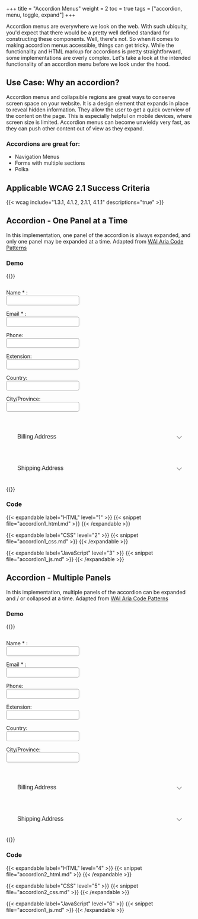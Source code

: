 +++
title = "Accordion Menus"
weight = 2
toc = true
tags = ["accordion, menu, toggle, expand"]
+++

Accordion menus are everywhere we look on the web. With such ubiquity, you'd expect that there would be a pretty well defined standard for constructing these components. Well, there's not. So when it comes to making accordion menus accessible, things can get tricky. While the functionality and HTML markup for accordions is pretty straightforward, some implementations are overly complex. Let's take a look at the intended functionality of an accordion menu before we look under the hood.

## Use Case: Why an accordion?

Accordion menus and collapsible regions are great ways to conserve screen space on your website. It is a design element that expands in place to reveal hidden information. They allow the user to get a quick overview of the content on the page. This is especially helpful on mobile devices, where screen size is limited. Accordion menus can become unwieldy very fast, as they can push other content out of view as they expand.

### Accordions are great for:
 - Navigation Menus
 - Forms with multiple sections
 - Polka

## Applicable WCAG 2.1 Success Criteria

{{< wcag include="1.3.1, 4.1.2, 2.1.1, 4.1.1" descriptions="true" >}}

## Accordion - One Panel at a Time

In this implementation, one panel of the accordion is always expanded, and only one panel may be expanded at a time.
Adapted from [WAI Aria Code Patterns](https://www.w3.org/TR/wai-aria-practices-1.1/examples/accordion/accordion.html)

### Demo

{{<demo caption="Accordion Pattern - One Panel at a Time">}}
 <div class="demo-block">
  <!-- Accordion Configuration Options
  
  data-allow-toggle
    Allow for each toggle to both open and close its section. Makes it possible for all sections to be closed. Assumes only one section may be open.
  
  data-allow-multiple
    Allow for multiple accordion sections to be expanded at the same time. Assumes data-allow-toggle otherwise the toggle on open sections would be disabled.
  __________
  
  Ex:
    <div id="accordionGroup" class="Accordion" data-allow-multiple>
  
    <div id="accordionGroup" class="Accordion" data-allow-toggle>
  -->
  <div id="accordionGroup" class="Accordion">
    <h3>
      <button aria-expanded="true"
              class="Accordion-trigger"
              aria-controls="sect1"
              id="accordion1id">
        <span class="Accordion-title">
          Personal Information
          <span class="Accordion-icon"></span>
        </span>
      </button>
    </h3>
    <div id="sect1"
         role="region"
         aria-labelledby="accordion1id"
         class="Accordion-panel">
      <div>
        <!-- Variable content within section, may include any type of markup or interactive widgets. -->
        <fieldset>
          <p>
            <label for="cufc1">
              Name
              <span aria-hidden="true">
                *
              </span>
              :
            </label>
            <input type="text"
                   value=""
                   name="Name"
                   id="cufc1"
                   class="required"
                   aria-required="true">
          </p>
          <p>
            <label for="cufc2">
              Email
              <span aria-hidden="true">
                *
              </span>
              :
            </label>
            <input type="text"
                   value=""
                   name="Email"
                   id="cufc2"
                   aria-required="true">
          </p>
          <p>
            <label for="cufc3">
              Phone:
            </label>
            <input type="text"
                   value=""
                   name="Phone"
                   id="cufc3">
          </p>
          <p>
            <label for="cufc4">
              Extension:
            </label>
            <input type="text"
                   value=""
                   name="Ext"
                   id="cufc4">
          </p>
          <p>
            <label for="cufc5">
              Country:
            </label>
            <input type="text"
                   value=""
                   name="Country"
                   id="cufc5">
          </p>
          <p>
            <label for="cufc6">
              City/Province:
            </label>
            <input type="text"
                   value=""
                   name="City_Province"
                   id="cufc6">
          </p>
        </fieldset>
      </div>
    </div>
    <h3>
      <button aria-expanded="false"
              class="Accordion-trigger"
              aria-controls="sect2"
              id="accordion2id">
        <span class="Accordion-title">
          Billing Address
          <span class="Accordion-icon"></span>
        </span>
      </button>
    </h3>
    <div id="sect2"
         role="region"
         aria-labelledby="accordion2id"
         class="Accordion-panel"
         hidden="">
      <div>
        <fieldset>
          <p>
            <label for="b-add1">
              Address 1:
            </label>
            <input type="text"
                   name="b-add1"
                   id="b-add1">
          </p>
          <p>
            <label for="b-add2">
              Address 2:
            </label>
            <input type="text"
                   name="b-add2"
                   id="b-add2">
          </p>
          <p>
            <label for="b-city">
              City:
            </label>
            <input type="text"
                   name="b-city"
                   id="b-city">
          </p>
          <p>
            <label for="b-state">
              State:
            </label>
            <input type="text"
                   name="b-state"
                   id="b-state">
          </p>
          <p>
            <label for="b-zip">
              Zip Code:
            </label>
            <input type="text"
                   name="b-zip"
                   id="b-zip">
          </p>
        </fieldset>
      </div>
    </div>
    <h3>
      <button aria-expanded="false"
              class="Accordion-trigger"
              aria-controls="sect3"
              id="accordion3id">
        <span class="Accordion-title">
          Shipping Address
          <span class="Accordion-icon"></span>
        </span>
      </button>
    </h3>
    <div id="sect3"
         role="region"
         aria-labelledby="accordion3id"
         class="Accordion-panel"
         hidden="">
      <div>
        <fieldset>
          <p>
            <label for="m-add1">
              Address 1:
            </label>
            <input type="text"
                   name="m-add1"
                   id="m-add1">
          </p>
          <p>
            <label for="m-add2">
              Address 2:
            </label>
            <input type="text"
                   name="m-add2"
                   id="m-add2">
          </p>
          <p>
            <label for="m-city">
              City:
            </label>
            <input type="text"
                   name="m-city"
                   id="m-city">
          </p>
          <p>
            <label for="m-state">
              State:
            </label>
            <input type="text"
                   name="m-state"
                   id="m-state">
          </p>
          <p>
            <label for="m-zip">
              Zip Code:
            </label>
            <input type="text"
                   name="m-zip"
                   id="m-zip">
          </p>
        </fieldset>
      </div>
    </div>
  </div>
</div>
<script>
  'use strict';

Array.prototype.slice.call(demo.querySelectorAll('.Accordion')).forEach(function (accordion) {

  // Allow for multiple accordion sections to be expanded at the same time
  var allowMultiple = accordion.hasAttribute('data-allow-multiple');
  // Allow for each toggle to both open and close individually
  var allowToggle = (allowMultiple) ? allowMultiple : accordion.hasAttribute('data-allow-toggle');

  // Create the array of toggle elements for the accordion group
  var triggers = Array.prototype.slice.call(accordion.querySelectorAll('.Accordion-trigger'));
  var panels = Array.prototype.slice.call(accordion.querySelectorAll('.Accordion-panel'));


  accordion.addEventListener('click', function (event) {
    var target = event.target;

    if (target.classList.contains('Accordion-trigger')) {
      // Check if the current toggle is expanded.
      var isExpanded = target.getAttribute('aria-expanded') == 'true';
      var active = accordion.querySelector('[aria-expanded="true"]');

      // without allowMultiple, close the open accordion
      if (!allowMultiple && active && active !== target) {
        // Set the expanded state on the triggering element
        active.setAttribute('aria-expanded', 'false');
        // Hide the accordion sections, using aria-controls to specify the desired section
        demo.getElementById(active.getAttribute('aria-controls')).setAttribute('hidden', '');

        // When toggling is not allowed, clean up disabled state
        if (!allowToggle) {
          active.removeAttribute('aria-disabled');
        }
      }

      if (!isExpanded) {
        // Set the expanded state on the triggering element
        target.setAttribute('aria-expanded', 'true');
        // Hide the accordion sections, using aria-controls to specify the desired section
        demo.getElementById(target.getAttribute('aria-controls')).removeAttribute('hidden');

        // If toggling is not allowed, set disabled state on trigger
        if (!allowToggle) {
          target.setAttribute('aria-disabled', 'true');
        }
      }
      else if (allowToggle && isExpanded) {
        // Set the expanded state on the triggering element
        target.setAttribute('aria-expanded', 'false');
        // Hide the accordion sections, using aria-controls to specify the desired section
        demo.getElementById(target.getAttribute('aria-controls')).setAttribute('hidden', '');
      }

      event.preventDefault();
    }
  });

  // Bind keyboard behaviors on the main accordion container
  accordion.addEventListener('keydown', function (event) {
    var target = event.target;
    var key = event.which.toString();

    var isExpanded = target.getAttribute('aria-expanded') == 'true';
    var allowToggle = (allowMultiple) ? allowMultiple : accordion.hasAttribute('data-allow-toggle');

    // 33 = Page Up, 34 = Page Down
    var ctrlModifier = (event.ctrlKey && key.match(/33|34/));

    // Is this coming from an accordion header?
    if (target.classList.contains('Accordion-trigger')) {
      // Up/ Down arrow and Control + Page Up/ Page Down keyboard operations
      // 38 = Up, 40 = Down
      if (key.match(/38|40/) || ctrlModifier) {
        var index = triggers.indexOf(target);
        var direction = (key.match(/34|40/)) ? 1 : -1;
        var length = triggers.length;
        var newIndex = (index + length + direction) % length;

        triggers[newIndex].focus();

        event.preventDefault();
      }
      else if (key.match(/35|36/)) {
        // 35 = End, 36 = Home keyboard operations
        switch (key) {
          // Go to first accordion
          case '36':
            triggers[0].focus();
            break;
            // Go to last accordion
          case '35':
            triggers[triggers.length - 1].focus();
            break;
        }
        event.preventDefault();

      }

    }
  });

  // These are used to style the accordion when one of the buttons has focus
  accordion.querySelectorAll('.Accordion-trigger').forEach(function (trigger) {

    trigger.addEventListener('focus', function (event) {
      accordion.classList.add('focus');
    });

    trigger.addEventListener('blur', function (event) {
      accordion.classList.remove('focus');
    });

  });

  // Minor setup: will set disabled state, via aria-disabled, to an
  // expanded/ active accordion which is not allowed to be toggled close
  if (!allowToggle) {
    // Get the first expanded/ active accordion
    var expanded = accordion.querySelector('[aria-expanded="true"]');

    // If an expanded/ active accordion is found, disable
    if (expanded) {
      expanded.setAttribute('aria-disabled', 'true');
    }
  }

});
</script>
<style type="text/css">
  .Accordion {
  margin: 0;
  padding: 0;
  border: 2px solid hsl(0, 0%, 82%);
  border-radius: 7px;
  width: 20em;
}

.Accordion h3 {
  margin: 0;
  padding: 0;
}

.Accordion.focus {
  border-color: hsl(216, 94%, 73%);
}

.Accordion.focus h3 {
  background-color: hsl(0, 0%, 97%);
}

.Accordion > * + * {
  border-top: 1px solid hsl(0, 0%, 82%);
}

.Accordion-trigger {
  background: none;
  color: hsl(0, 0%, 13%);
  display: block;
  font-size: 1rem;
  font-weight: normal;
  margin: 0;
  padding: 1em 1.5em;
  position: relative;
  text-align: left;
  width: 100%;
  outline: none;
}

.Accordion-trigger:focus,
.Accordion-trigger:hover {
  background: hsl(216, 94%, 94%);
}

.Accordion *:first-child .Accordion-trigger {
  border-radius: 5px 5px 0 0;
}

button {
  border-style: none;
}

.Accordion button::-moz-focus-inner {
  border: 0;
}

.Accordion-title {
  display: block;
  pointer-events: none;
  border: transparent 2px solid;
  border-radius: 5px;
  padding: 0.25em;
  outline: none;
}

.Accordion-trigger:focus .Accordion-title {
  border-color: hsl(216, 94%, 73%);
}

.Accordion-icon {
  border: solid hsl(0, 0%, 62%);
  border-width: 0 2px 2px 0;
  height: 0.5rem;
  pointer-events: none;
  position: absolute;
  right: 2em;
  top: 50%;
  transform: translateY(-60%) rotate(45deg);
  width: 0.5rem;
}

.Accordion-trigger:focus .Accordion-icon,
.Accordion-trigger:hover .Accordion-icon {
  border-color: hsl(216, 94%, 73%);
}

.Accordion-trigger[aria-expanded="true"] .Accordion-icon {
  transform: translateY(-50%) rotate(-135deg);
}

.Accordion-panel {
  margin: 0;
  padding: 1em 1.5em;
}

/* For Edge bug https://developer.microsoft.com/en-us/microsoft-edge/platform/issues/4806035/ */
.Accordion-panel[hidden] {
  display: none;
}

fieldset {
  border: 0;
  margin: 0;
  padding: 0;
}

input {
  border: 1px solid hsl(0, 0%, 62%);
  border-radius: 0.3em;
  display: block;
  font-size: inherit;
  padding: 0.3em 0.5em;}
</style>
{{</demo>}}

### Code

{{< expandable label="HTML" level="1" >}}
{{< snippet file="accordion1_html.md" >}}
{{< /expandable >}}

{{< expandable label="CSS" level="2" >}}
{{< snippet file="accordion1_css.md" >}}
{{< /expandable >}}

{{< expandable label="JavaScript" level="3" >}}
{{< snippet file="accordion1_js.md" >}}
{{< /expandable >}}

## Accordion - Multiple Panels

In this implementation, multiple panels of the accordion can be expanded and / or collapsed at a time.
Adapted from [WAI Aria Code Patterns](https://www.w3.org/TR/wai-aria-practices-1.1/examples/accordion/accordion.html)

### Demo

{{<demo caption="Accordion Pattern - One Panel at a Time">}}
 <div class="demo-block">
  <!-- Accordion Configuration Options
  
  data-allow-toggle
    Allow for each toggle to both open and close its section. Makes it possible for all sections to be closed. Assumes only one section may be open.
  
  data-allow-multiple
    Allow for multiple accordion sections to be expanded at the same time. Assumes data-allow-toggle otherwise the toggle on open sections would be disabled.
  __________
  
  Ex:
    <div id="accordionGroup" class="Accordion" data-allow-multiple>
  
    <div id="accordionGroup" class="Accordion" data-allow-toggle>
  -->
  <div id="accordionGroup" class="Accordion" data-allow-multiple>
    <h3>
      <button aria-expanded="true"
              class="Accordion-trigger"
              aria-controls="sect1"
              id="accordion1id">
        <span class="Accordion-title">
          Personal Information
          <span class="Accordion-icon"></span>
        </span>
      </button>
    </h3>
    <div id="sect1"
         role="region"
         aria-labelledby="accordion1id"
         class="Accordion-panel">
      <div>
        <!-- Variable content within section, may include any type of markup or interactive widgets. -->
        <fieldset>
          <p>
            <label for="cufc1">
              Name
              <span aria-hidden="true">
                *
              </span>
              :
            </label>
            <input type="text"
                   value=""
                   name="Name"
                   id="cufc1"
                   class="required"
                   aria-required="true">
          </p>
          <p>
            <label for="cufc2">
              Email
              <span aria-hidden="true">
                *
              </span>
              :
            </label>
            <input type="text"
                   value=""
                   name="Email"
                   id="cufc2"
                   aria-required="true">
          </p>
          <p>
            <label for="cufc3">
              Phone:
            </label>
            <input type="text"
                   value=""
                   name="Phone"
                   id="cufc3">
          </p>
          <p>
            <label for="cufc4">
              Extension:
            </label>
            <input type="text"
                   value=""
                   name="Ext"
                   id="cufc4">
          </p>
          <p>
            <label for="cufc5">
              Country:
            </label>
            <input type="text"
                   value=""
                   name="Country"
                   id="cufc5">
          </p>
          <p>
            <label for="cufc6">
              City/Province:
            </label>
            <input type="text"
                   value=""
                   name="City_Province"
                   id="cufc6">
          </p>
        </fieldset>
      </div>
    </div>
    <h3>
      <button aria-expanded="false"
              class="Accordion-trigger"
              aria-controls="sect2"
              id="accordion2id">
        <span class="Accordion-title">
          Billing Address
          <span class="Accordion-icon"></span>
        </span>
      </button>
    </h3>
    <div id="sect2"
         role="region"
         aria-labelledby="accordion2id"
         class="Accordion-panel"
         hidden="">
      <div>
        <fieldset>
          <p>
            <label for="b-add1">
              Address 1:
            </label>
            <input type="text"
                   name="b-add1"
                   id="b-add1">
          </p>
          <p>
            <label for="b-add2">
              Address 2:
            </label>
            <input type="text"
                   name="b-add2"
                   id="b-add2">
          </p>
          <p>
            <label for="b-city">
              City:
            </label>
            <input type="text"
                   name="b-city"
                   id="b-city">
          </p>
          <p>
            <label for="b-state">
              State:
            </label>
            <input type="text"
                   name="b-state"
                   id="b-state">
          </p>
          <p>
            <label for="b-zip">
              Zip Code:
            </label>
            <input type="text"
                   name="b-zip"
                   id="b-zip">
          </p>
        </fieldset>
      </div>
    </div>
    <h3>
      <button aria-expanded="false"
              class="Accordion-trigger"
              aria-controls="sect3"
              id="accordion3id">
        <span class="Accordion-title">
          Shipping Address
          <span class="Accordion-icon"></span>
        </span>
      </button>
    </h3>
    <div id="sect3"
         role="region"
         aria-labelledby="accordion3id"
         class="Accordion-panel"
         hidden="">
      <div>
        <fieldset>
          <p>
            <label for="m-add1">
              Address 1:
            </label>
            <input type="text"
                   name="m-add1"
                   id="m-add1">
          </p>
          <p>
            <label for="m-add2">
              Address 2:
            </label>
            <input type="text"
                   name="m-add2"
                   id="m-add2">
          </p>
          <p>
            <label for="m-city">
              City:
            </label>
            <input type="text"
                   name="m-city"
                   id="m-city">
          </p>
          <p>
            <label for="m-state">
              State:
            </label>
            <input type="text"
                   name="m-state"
                   id="m-state">
          </p>
          <p>
            <label for="m-zip">
              Zip Code:
            </label>
            <input type="text"
                   name="m-zip"
                   id="m-zip">
          </p>
        </fieldset>
      </div>
    </div>
  </div>
</div>
<script>
  'use strict';

Array.prototype.slice.call(demo.querySelectorAll('.Accordion')).forEach(function (accordion) {

  // Allow for multiple accordion sections to be expanded at the same time
  var allowMultiple = accordion.hasAttribute('data-allow-multiple');
  // Allow for each toggle to both open and close individually
  var allowToggle = (allowMultiple) ? allowMultiple : accordion.hasAttribute('data-allow-toggle');

  // Create the array of toggle elements for the accordion group
  var triggers = Array.prototype.slice.call(accordion.querySelectorAll('.Accordion-trigger'));
  var panels = Array.prototype.slice.call(accordion.querySelectorAll('.Accordion-panel'));


  accordion.addEventListener('click', function (event) {
    var target = event.target;

    if (target.classList.contains('Accordion-trigger')) {
      // Check if the current toggle is expanded.
      var isExpanded = target.getAttribute('aria-expanded') == 'true';
      var active = accordion.querySelector('[aria-expanded="true"]');

      // without allowMultiple, close the open accordion
      if (!allowMultiple && active && active !== target) {
        // Set the expanded state on the triggering element
        active.setAttribute('aria-expanded', 'false');
        // Hide the accordion sections, using aria-controls to specify the desired section
        demo.getElementById(active.getAttribute('aria-controls')).setAttribute('hidden', '');

        // When toggling is not allowed, clean up disabled state
        if (!allowToggle) {
          active.removeAttribute('aria-disabled');
        }
      }

      if (!isExpanded) {
        // Set the expanded state on the triggering element
        target.setAttribute('aria-expanded', 'true');
        // Hide the accordion sections, using aria-controls to specify the desired section
        demo.getElementById(target.getAttribute('aria-controls')).removeAttribute('hidden');

        // If toggling is not allowed, set disabled state on trigger
        if (!allowToggle) {
          target.setAttribute('aria-disabled', 'true');
        }
      }
      else if (allowToggle && isExpanded) {
        // Set the expanded state on the triggering element
        target.setAttribute('aria-expanded', 'false');
        // Hide the accordion sections, using aria-controls to specify the desired section
        demo.getElementById(target.getAttribute('aria-controls')).setAttribute('hidden', '');
      }

      event.preventDefault();
    }
  });

  // Bind keyboard behaviors on the main accordion container
  accordion.addEventListener('keydown', function (event) {
    var target = event.target;
    var key = event.which.toString();

    var isExpanded = target.getAttribute('aria-expanded') == 'true';
    var allowToggle = (allowMultiple) ? allowMultiple : accordion.hasAttribute('data-allow-toggle');

    // 33 = Page Up, 34 = Page Down
    var ctrlModifier = (event.ctrlKey && key.match(/33|34/));

    // Is this coming from an accordion header?
    if (target.classList.contains('Accordion-trigger')) {
      // Up/ Down arrow and Control + Page Up/ Page Down keyboard operations
      // 38 = Up, 40 = Down
      if (key.match(/38|40/) || ctrlModifier) {
        var index = triggers.indexOf(target);
        var direction = (key.match(/34|40/)) ? 1 : -1;
        var length = triggers.length;
        var newIndex = (index + length + direction) % length;

        triggers[newIndex].focus();

        event.preventDefault();
      }
      else if (key.match(/35|36/)) {
        // 35 = End, 36 = Home keyboard operations
        switch (key) {
          // Go to first accordion
          case '36':
            triggers[0].focus();
            break;
            // Go to last accordion
          case '35':
            triggers[triggers.length - 1].focus();
            break;
        }
        event.preventDefault();

      }

    }
  });

  // These are used to style the accordion when one of the buttons has focus
  accordion.querySelectorAll('.Accordion-trigger').forEach(function (trigger) {

    trigger.addEventListener('focus', function (event) {
      accordion.classList.add('focus');
    });

    trigger.addEventListener('blur', function (event) {
      accordion.classList.remove('focus');
    });

  });

  // Minor setup: will set disabled state, via aria-disabled, to an
  // expanded/ active accordion which is not allowed to be toggled close
  if (!allowToggle) {
    // Get the first expanded/ active accordion
    var expanded = accordion.querySelector('[aria-expanded="true"]');

    // If an expanded/ active accordion is found, disable
    if (expanded) {
      expanded.setAttribute('aria-disabled', 'true');
    }
  }

});
</script>
<style type="text/css">
  .Accordion {
  margin: 0;
  padding: 0;
  border: 2px solid hsl(0, 0%, 82%);
  border-radius: 7px;
  width: 20em;
}

.Accordion h3 {
  margin: 0;
  padding: 0;
}

.Accordion.focus {
  border-color: hsl(216, 94%, 73%);
}

.Accordion.focus h3 {
  background-color: hsl(0, 0%, 97%);
}

.Accordion > * + * {
  border-top: 1px solid hsl(0, 0%, 82%);
}

.Accordion-trigger {
  background: none;
  color: hsl(0, 0%, 13%);
  display: block;
  font-size: 1rem;
  font-weight: normal;
  margin: 0;
  padding: 1em 1.5em;
  position: relative;
  text-align: left;
  width: 100%;
  outline: none;
}

.Accordion-trigger:focus,
.Accordion-trigger:hover {
  background: hsl(216, 94%, 94%);
}

.Accordion *:first-child .Accordion-trigger {
  border-radius: 5px 5px 0 0;
}

button {
  border-style: none;
}

.Accordion button::-moz-focus-inner {
  border: 0;
}

.Accordion-title {
  display: block;
  pointer-events: none;
  border: transparent 2px solid;
  border-radius: 5px;
  padding: 0.25em;
  outline: none;
}

.Accordion-trigger:focus .Accordion-title {
  border-color: hsl(216, 94%, 73%);
}

.Accordion-icon {
  border: solid hsl(0, 0%, 62%);
  border-width: 0 2px 2px 0;
  height: 0.5rem;
  pointer-events: none;
  position: absolute;
  right: 2em;
  top: 50%;
  transform: translateY(-60%) rotate(45deg);
  width: 0.5rem;
}

.Accordion-trigger:focus .Accordion-icon,
.Accordion-trigger:hover .Accordion-icon {
  border-color: hsl(216, 94%, 73%);
}

.Accordion-trigger[aria-expanded="true"] .Accordion-icon {
  transform: translateY(-50%) rotate(-135deg);
}

.Accordion-panel {
  margin: 0;
  padding: 1em 1.5em;
}

/* For Edge bug https://developer.microsoft.com/en-us/microsoft-edge/platform/issues/4806035/ */
.Accordion-panel[hidden] {
  display: none;
}

fieldset {
  border: 0;
  margin: 0;
  padding: 0;
}

input {
  border: 1px solid hsl(0, 0%, 62%);
  border-radius: 0.3em;
  display: block;
  font-size: inherit;
  padding: 0.3em 0.5em;}
</style>
{{</demo>}}

### Code

{{< expandable label="HTML" level="4" >}}
{{< snippet file="accordion2_html.md" >}}
{{< /expandable >}}

{{< expandable label="CSS" level="5" >}}
{{< snippet file="accordion2_css.md" >}}
{{< /expandable >}}

{{< expandable label="JavaScript" level="6" >}}
{{< snippet file="accordion1_js.md" >}}
{{< /expandable >}}


